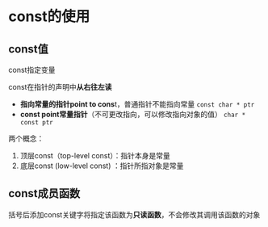 # const的使用

## const值

const指定变量

const在指针的声明中**从右往左读**

- **指向常量的指针point to cons**t，普通指针不能指向常量
  `const char * ptr`
- **const point常量指针**（不可更改指向，可以修改指向对象的值）
  `char * const ptr`

两个概念：

1. 顶层const（top-level const）：指针本身是常量
2. 底层const (low-level const)  ：指针所指对象是常量

## const成员函数

括号后添加const关键字将指定该函数为**只读函数**，不会修改其调用该函数的对象